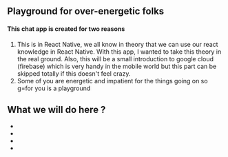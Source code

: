 ## Playground for over-energetic folks

#### This chat app is created for two reasons
1. This is in React Native, we all know in theory that we can use our react knowledge in React Native. With this app, I wanted to take this theory in the real ground. Also, this will be a small introduction to google cloud (firebase) which is very handy in the mobile world but this part can be skipped totally if this doesn't feel crazy.  
2. Some of you are energetic and impatient for the things going on so g=for you is a playground

What we will do here ?
  -
  -
  -
  -
  -

